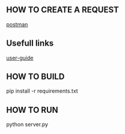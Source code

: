 ## HOW TO CREATE A REQUEST
[postman](https://www.postman.com/)

## Usefull links
[user-guide](https://sanic.dev/en/guide/#what-is-it)

## HOW TO BUILD
pip install -r requirements.txt

## HOW TO RUN
python server.py